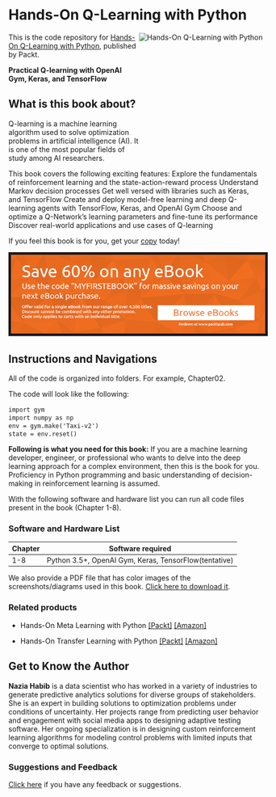# Hands-On Q-Learning with Python

<a href="https://www.packtpub.com/big-data-and-business-intelligence/hands-q-learning-python?utm_source=github&utm_medium=repository&utm_campaign=9781789345803 "><img src="https://dz13w8afd47il.cloudfront.net/sites/default/files/imagecache/ppv4_main_book_cover/cover_34.png" alt="Hands-On Q-Learning with Python" height="256px" align="right"></a>

This is the code repository for [Hands-On Q-Learning with Python](https://www.packtpub.com/big-data-and-business-intelligence/hands-q-learning-python?utm_source=github&utm_medium=repository&utm_campaign=9781789345803 ), published by Packt.

**Practical Q-learning with OpenAI Gym, Keras, and TensorFlow**

## What is this book about?
Q-learning is a machine learning algorithm used to solve optimization problems in artificial intelligence (AI). It is one of the most popular fields of study among AI researchers.

This book covers the following exciting features:
Explore the fundamentals of reinforcement learning and the state-action-reward process 
Understand Markov decision processes 
Get well versed with libraries such as Keras, and TensorFlow 
Create and deploy model-free learning and deep Q-learning agents with TensorFlow, Keras, and OpenAI Gym 
Choose and optimize a Q-Network’s learning parameters and fine-tune its performance 
Discover real-world applications and use cases of Q-learning 

If you feel this book is for you, get your [copy](https://www.amazon.com/dp/1789345804) today!

<a href="https://www.packtpub.com/?utm_source=github&utm_medium=banner&utm_campaign=GitHubBanner"><img src="https://raw.githubusercontent.com/PacktPublishing/GitHub/master/GitHub.png" 
alt="https://www.packtpub.com/" border="5" /></a>

## Instructions and Navigations
All of the code is organized into folders. For example, Chapter02.

The code will look like the following:
```
import gym
import numpy as np
env = gym.make('Taxi-v2')
state = env.reset()
```

**Following is what you need for this book:**
If you are a machine learning developer, engineer, or professional who wants to delve into the deep learning approach for a complex environment, then this is the book for you. Proficiency in Python programming and basic understanding of decision-making in reinforcement learning is assumed.

With the following software and hardware list you can run all code files present in the book (Chapter 1-8).
### Software and Hardware List
| Chapter | Software required | 
| -------- | ------------------------------------ | 
| 1-8 | Python 3.5+, OpenAI Gym, Keras, TensorFlow(tentative)  |  


We also provide a PDF file that has color images of the screenshots/diagrams used in this book. [Click here to download it](https://www.packtpub.com/sites/default/files/downloads/9781789345803_ColorImages.pdf).

### Related products
* Hands-On Meta Learning with Python  [[Packt]](https://prod.packtpub.com/in/big-data-and-business-intelligence/hands-meta-learning-python?utm_source=github&utm_medium=repository&utm_campaign=) [[Amazon]](https://www.amazon.com/dp/1789534208)

* Hands-On Transfer Learning with Python  [[Packt]](https://prod.packtpub.com/in/big-data-and-business-intelligence/hands-transfer-learning-python?utm_source=github&utm_medium=repository&utm_campaign=) [[Amazon]](https://www.amazon.com/dp/1788831306)

## Get to Know the Author
**Nazia Habib**
is a data scientist who has worked in a variety of industries to generate predictive analytics solutions for diverse groups of stakeholders. She is an expert in building solutions to optimization problems under conditions of uncertainty. Her projects range from predicting user behavior and engagement with social media apps to designing adaptive testing software. Her ongoing specialization is in designing custom reinforcement learning algorithms for modeling control problems with limited inputs that converge to optimal solutions.

### Suggestions and Feedback
[Click here](https://docs.google.com/forms/d/e/1FAIpQLSdy7dATC6QmEL81FIUuymZ0Wy9vH1jHkvpY57OiMeKGqib_Ow/viewform) if you have any feedback or suggestions.
